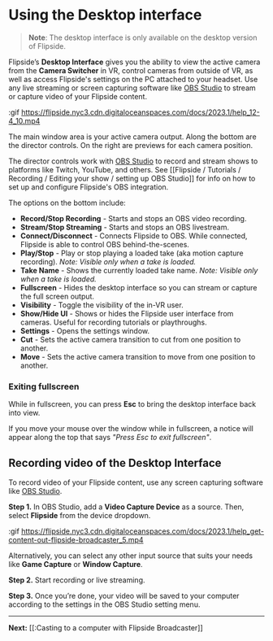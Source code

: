 # Using the Desktop interface

>**Note**: The desktop interface is only available on the desktop version of Flipside.

Flipside’s **Desktop Interface** gives you the ability to view the active camera from the **Camera Switcher** in VR, control cameras from outside of VR, as well as access Flipside's settings on the PC attached to your headset. Use any live streaming or screen capturing software like [OBS Studio](https://obsproject.com/) to stream or capture video of your Flipside content.

:gif https://flipside.nyc3.cdn.digitaloceanspaces.com/docs/2023.1/help_12-4_10.mp4

The main window area is your active camera output. Along the bottom are the director controls. On the right are previews for each camera position.

The director controls work with [OBS Studio](https://obsproject.com/) to record and stream shows to platforms like Twitch, YouTube, and others. See [[Flipside / Tutorials / Recording / Editing your show / setting up OBS Studio]] for info on how to set up and configure Flipside's OBS integration.

The options on the bottom include:

* **Record/Stop Recording** - Starts and stops an OBS video recording.
* **Stream/Stop Streaming** - Starts and stops an OBS livestream.
* **Connect/Disconnect** - Connects Flipside to OBS. While connected, Flipside is able to control OBS behind-the-scenes.
* **Play/Stop** - Play or stop playing a loaded take (aka motion capture recording). _Note: Visible only when a take is loaded._
* **Take Name** - Shows the currently loaded take name. _Note: Visible only when a take is loaded._
* **Fullscreen** - Hides the desktop interface so you can stream or capture the full screen output.
* **Visibility** - Toggle the visibility of the in-VR user.
* **Show/Hide UI** - Shows or hides the Flipside user interface from cameras. Useful for recording tutorials or playthroughs.
* **Settings** - Opens the settings window.
* **Cut** - Sets the active camera transition to cut from one position to another.
* **Move** - Sets the active camera transition to move from one position to another.

### Exiting fullscreen

While in fullscreen, you can press **Esc** to bring the desktop interface back into view.

If you move your mouse over the window while in fullscreen, a notice will appear along the top that says _"Press Esc to exit fullscreen"_.


## Recording video of the Desktop Interface

To record video of your Flipside content, use any screen capturing software like [OBS Studio](https://obsproject.com/).

**Step 1.**  In OBS Studio, add a **Video Capture Device** as a source. Then, select **Flipside** from the device dropdown.

:gif https://flipside.nyc3.cdn.digitaloceanspaces.com/docs/2023.1/help_get-content-out-flipside-broadcaster_5.mp4

Alternatively, you can select any other input source that suits your needs like **Game Capture** or **Window Capture**.

**Step 2.** Start recording or live streaming.

**Step 3.** Once you’re done, your video will be saved to your computer according to the settings in the OBS Studio setting menu.

---

**Next:** [[:Casting to a computer with Flipside Broadcaster]]
